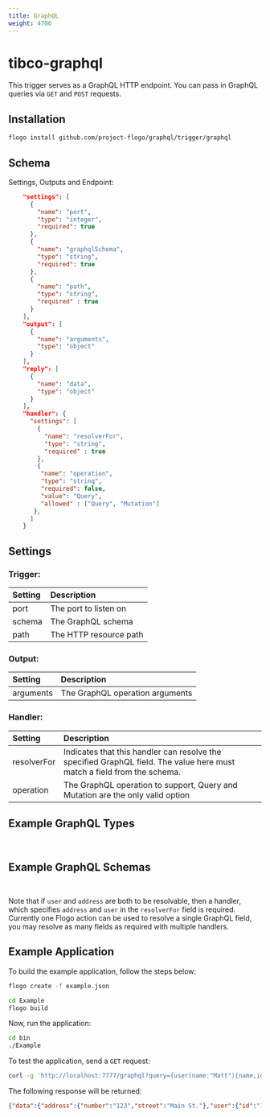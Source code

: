 ```yaml
---
title: GraphQL
weight: 4706
---
```

# tibco-graphql
This trigger serves as a GraphQL HTTP endpoint. You can pass in GraphQL queries via `GET` and `POST` requests.

## Installation

```bash
flogo install github.com/project-flogo/graphql/trigger/graphql
```

## Schema
Settings, Outputs and Endpoint:

```json
    "settings": [
      {
        "name": "port",
        "type": "integer",
        "required": true
      },
      {
        "name": "graphqlSchema",
        "type": "string",
        "required": true
      },
      {
        "name": "path",
        "type": "string",
        "required" : true
      }
    ],
    "output": [
      {
        "name": "arguments",
        "type": "object"
      }
    ],
    "reply": [
      {
        "name": "data",
        "type": "object"
      }
    ],
    "handler": {
      "settings": [
        {
          "name": "resolverFor",
          "type": "string",
          "required" : true
        },
        {
         "name": "operation",
         "type": "string",
         "required": false,
         "value": "Query",
         "allowed" : ["Query", "Mutation"]
       },
      ]
    }
```
## Settings
### Trigger:
| Setting     | Description    |
|:------------|:---------------|
| port | The port to listen on |         
| schema | The GraphQL schema |
| path | The HTTP resource path |
### Output:
| Setting     | Description    |
|:------------|:---------------|
| arguments      | The GraphQL operation arguments |
### Handler:
| Setting     | Description    |
|:------------|:---------------|
| resolverFor      | Indicates that this handler can resolve the specified GraphQL field. The value here must match a field from the schema. |
| operation | The GraphQL operation to support, Query and Mutation are the only valid option |

## Example GraphQL Types

```json
      
```

## Example GraphQL Schemas

```json
       
```

Note that if `user` and `address` are both to be resolvable, then a handler, which specifies `address` and `user` in the `resolverFor` field is required. Currently one Flogo action can be used to resolve a single GraphQL field, you may resolve as many fields as required with multiple handlers.

## Example Application

To build the example application, follow the steps below:

```bash
flogo create -f example.json
```

```bash
cd Example
flogo build
```

Now, run the application:

```bash
cd bin
./Example
```

To test the application, send a `GET` request:

```bash
curl -g 'http://localhost:7777/graphql?query={user(name:"Matt"){name,id},address{street,number}}'
```

The following response will be returned:

```json
{"data":{"address":{"number":"123","street":"Main St."},"user":{"id":"123","name":"Matt"}}}
```
